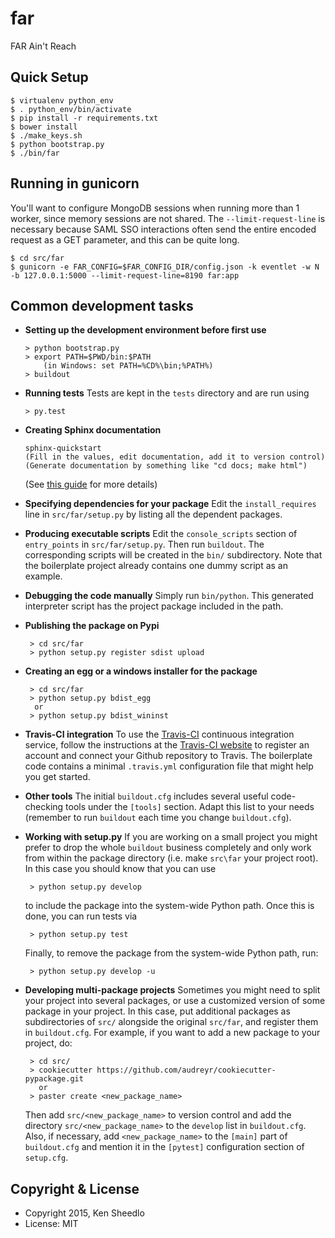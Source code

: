 # far
FAR Ain't Reach

## Quick Setup

```
$ virtualenv python_env
$ . python_env/bin/activate
$ pip install -r requirements.txt
$ bower install
$ ./make_keys.sh
$ python bootstrap.py
$ ./bin/far
```

## Running in gunicorn

You'll want to configure MongoDB sessions when running more than 1 worker,
since memory sessions are not shared. The `--limit-request-line` is necessary
because SAML SSO interactions often send the entire encoded request as a GET
parameter, and this can be quite long.

```
$ cd src/far
$ gunicorn -e FAR_CONFIG=$FAR_CONFIG_DIR/config.json -k eventlet -w N -b 127.0.0.1:5000 --limit-request-line=8190 far:app
```

Common development tasks
------------------------

  * **Setting up the development environment before first use**

        > python bootstrap.py
        > export PATH=$PWD/bin:$PATH
            (in Windows: set PATH=%CD%\bin;%PATH%)
        > buildout

  * **Running tests**
    Tests are kept in the `tests` directory and are run using

        > py.test

  * **Creating Sphinx documentation**

        sphinx-quickstart
        (Fill in the values, edit documentation, add it to version control)
        (Generate documentation by something like "cd docs; make html")

    (See [this guide](http://sphinx-doc.org/tutorial.html) for more details)

  * **Specifying dependencies for your package**
    Edit the `install_requires` line in `src/far/setup.py` by listing all the dependent packages.

  * **Producing executable scripts**
    Edit the `console_scripts` section of `entry_points` in `src/far/setup.py`. Then run `buildout`. The corresponding scripts will be created in the `bin/` subdirectory. Note that the boilerplate project already contains one dummy script as an example.

  * **Debugging the code manually**
    Simply run `bin/python`. This generated interpreter script has the project package included in the path.

  * **Publishing the package on Pypi**

         > cd src/far
         > python setup.py register sdist upload

  * **Creating an egg or a windows installer for the package**

         > cd src/far
         > python setup.py bdist_egg
          or
         > python setup.py bdist_wininst

  * **Travis-CI integration**
    To use the [Travis-CI](https://travis-ci.org/) continuous integration service, follow the instructions at the [Travis-CI website](https://travis-ci.org/) to register an account and connect your Github repository to Travis. The boilerplate code contains a minimal `.travis.yml` configuration file that might help you get started.

  * **Other tools**
    The initial `buildout.cfg` includes several useful code-checking tools under the `[tools]` section. Adapt this list to your needs (remember to run `buildout` each time you change `buildout.cfg`).

  * **Working with setup.py**
    If you are working on a small project you might prefer to drop the whole `buildout` business completely and only work from within the package directory (i.e. make `src\far` your project root). In this case you should know that you can use

         > python setup.py develop

    to include the package into the system-wide Python path. Once this is done, you can run tests via

         > python setup.py test

    Finally, to remove the package from the system-wide Python path, run:

         > python setup.py develop -u

  * **Developing multi-package projects**
    Sometimes you might need to split your project into several packages, or use a customized version of some package in your project. In this case, put additional packages as subdirectories of `src/` alongside the original `src/far`, and register them in `buildout.cfg`. For example, if you want to add a new package to your project, do:

         > cd src/
         > cookiecutter https://github.com/audreyr/cookiecutter-pypackage.git
           or
         > paster create <new_package_name>

    Then add `src/<new_package_name>` to version control and add the directory `src/<new_package_name>` to the `develop` list in `buildout.cfg`. Also, if necessary, add `<new_package_name>` to the `[main]` part of `buildout.cfg` and mention it in the `[pytest]` configuration section of `setup.cfg`.

Copyright & License
-------------------

  * Copyright 2015, Ken Sheedlo
  * License: MIT
